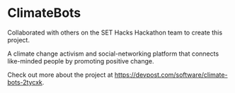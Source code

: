 # ClimateBots
Collaborated with others on the SET Hacks Hackathon team to create this project. 

A climate change activism and social-networking platform that connects like-minded people by promoting positive change.

Check out more about the project at https://devpost.com/software/climate-bots-2tycxk.
